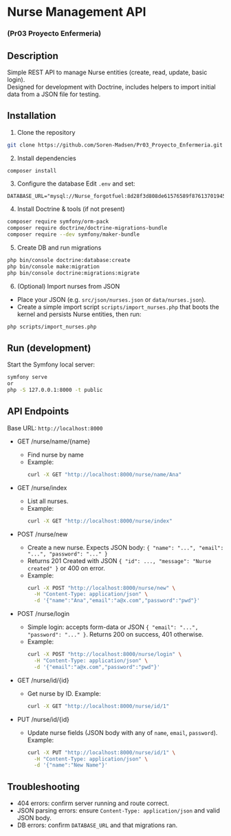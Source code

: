 # Nurse Management API 
### (Pr03 Proyecto Enfermeria)
 
## Description
Simple REST API to manage Nurse entities (create, read, update, basic login).  
Designed for development with Doctrine, includes helpers to import initial data from a JSON file for testing.

## Installation

1. Clone the repository
```bash
git clone https://github.com/Soren-Madsen/Pr03_Proyecto_Enfermeria.git
```

2. Install dependencies
```bash
composer install
```

3. Configure the database
Edit `.env` and set:
```env
DATABASE_URL="mysql://Nurse_forgotfuel:8d28f3d808de61576589f87613701945f3418ec0@5sjuec.h.filess.io:61001/Nurse_forgotfuel"
```

4. Install Doctrine & tools (if not present)
```bash
composer require symfony/orm-pack
composer require doctrine/doctrine-migrations-bundle
composer require --dev symfony/maker-bundle
```

5. Create DB and run migrations
```bash
php bin/console doctrine:database:create
php bin/console make:migration
php bin/console doctrine:migrations:migrate
```

6. (Optional) Import nurses from JSON
- Place your JSON (e.g. `src/json/nurses.json` or `data/nurses.json`).
- Create a simple import script `scripts/import_nurses.php` that boots the kernel and persists Nurse entities, then run:
```bash
php scripts/import_nurses.php
```

## Run (development)
Start the Symfony local server:
```bash
symfony serve
or
php -S 127.0.0.1:8000 -t public
```

## API Endpoints

Base URL: `http://localhost:8000`

- GET /nurse/name/{name}  
  - Find nurse by name 
  - Example:
    ```bash
    curl -X GET "http://localhost:8000/nurse/name/Ana"
    ```

- GET /nurse/index  
  - List all nurses.  
  - Example:
    ```bash
    curl -X GET "http://localhost:8000/nurse/index"
    ```

- POST /nurse/new  
  - Create a new nurse. Expects JSON body: `{ "name": "...", "email": "...", "password": "..." }`  
  - Returns 201 Created with JSON `{ "id": ..., "message": "Nurse created" }` or 400 on error.  
  - Example:
    ```bash
    curl -X POST "http://localhost:8000/nurse/new" \
      -H "Content-Type: application/json" \
      -d '{"name":"Ana","email":"a@x.com","password":"pwd"}'
    ```

- POST /nurse/login  
  - Simple login: accepts form-data or JSON `{ "email": "...", "password": "..." }`. Returns 200 on success, 401 otherwise.  
  - Example:
    ```bash
    curl -X POST "http://localhost:8000/nurse/login" \
      -H "Content-Type: application/json" \
      -d '{"email":"a@x.com","password":"pwd"}'
    ```

- GET /nurse/id/{id}  
  - Get nurse by ID. Example:
    ```bash
    curl -X GET "http://localhost:8000/nurse/id/1"
    ```

- PUT /nurse/id/{id}  
  - Update nurse fields (JSON body with any of `name`, `email`, `password`). Example:
    ```bash
    curl -X PUT "http://localhost:8000/nurse/id/1" \
      -H "Content-Type: application/json" \
      -d '{"name":"New Name"}'
    ```

## Troubleshooting
- 404 errors: confirm server running and route correct.
- JSON parsing errors: ensure `Content-Type: application/json` and valid JSON body.
- DB errors: confirm `DATABASE_URL` and that migrations ran.


